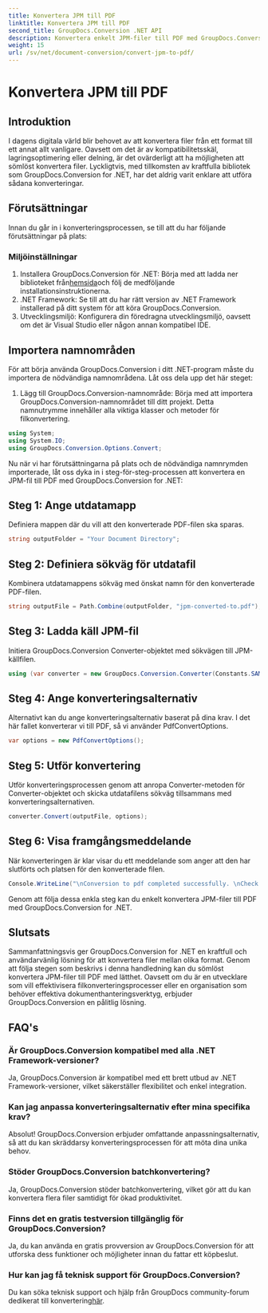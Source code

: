 ```yaml
---
title: Konvertera JPM till PDF
linktitle: Konvertera JPM till PDF
second_title: GroupDocs.Conversion .NET API
description: Konvertera enkelt JPM-filer till PDF med GroupDocs.Conversion för .NET. Effektivisera dina filkonverteringsprocesser med lätthet.
weight: 15
url: /sv/net/document-conversion/convert-jpm-to-pdf/
---
```


# Konvertera JPM till PDF

## Introduktion
I dagens digitala värld blir behovet av att konvertera filer från ett format till ett annat allt vanligare. Oavsett om det är av kompatibilitetsskäl, lagringsoptimering eller delning, är det ovärderligt att ha möjligheten att sömlöst konvertera filer. Lyckligtvis, med tillkomsten av kraftfulla bibliotek som GroupDocs.Conversion for .NET, har det aldrig varit enklare att utföra sådana konverteringar.
## Förutsättningar
Innan du går in i konverteringsprocessen, se till att du har följande förutsättningar på plats:
### Miljöinställningar
1.  Installera GroupDocs.Conversion för .NET: Börja med att ladda ner biblioteket från[hemsida](https://releases.groupdocs.com/conversion/net/)och följ de medföljande installationsinstruktionerna.
2. .NET Framework: Se till att du har rätt version av .NET Framework installerad på ditt system för att köra GroupDocs.Conversion.
3. Utvecklingsmiljö: Konfigurera din föredragna utvecklingsmiljö, oavsett om det är Visual Studio eller någon annan kompatibel IDE.

## Importera namnområden
För att börja använda GroupDocs.Conversion i ditt .NET-program måste du importera de nödvändiga namnområdena. Låt oss dela upp det här steget:

1. Lägg till GroupDocs.Conversion-namnområde: Börja med att importera GroupDocs.Conversion-namnområdet till ditt projekt. Detta namnutrymme innehåller alla viktiga klasser och metoder för filkonvertering.
```csharp
using System;
using System.IO;
using GroupDocs.Conversion.Options.Convert;
```

Nu när vi har förutsättningarna på plats och de nödvändiga namnrymden importerade, låt oss dyka in i steg-för-steg-processen att konvertera en JPM-fil till PDF med GroupDocs.Conversion for .NET:

## Steg 1: Ange utdatamapp
Definiera mappen där du vill att den konverterade PDF-filen ska sparas.
```csharp
string outputFolder = "Your Document Directory";
```
## Steg 2: Definiera sökväg för utdatafil
Kombinera utdatamappens sökväg med önskat namn för den konverterade PDF-filen.
```csharp
string outputFile = Path.Combine(outputFolder, "jpm-converted-to.pdf");
```
## Steg 3: Ladda käll JPM-fil
Initiera GroupDocs.Conversion Converter-objektet med sökvägen till JPM-källfilen.
```csharp
using (var converter = new GroupDocs.Conversion.Converter(Constants.SAMPLE_JPM))
```
## Steg 4: Ange konverteringsalternativ
Alternativt kan du ange konverteringsalternativ baserat på dina krav. I det här fallet konverterar vi till PDF, så vi använder PdfConvertOptions.
```csharp
var options = new PdfConvertOptions();
```
## Steg 5: Utför konvertering
Utför konverteringsprocessen genom att anropa Converter-metoden för Converter-objektet och skicka utdatafilens sökväg tillsammans med konverteringsalternativen.
```csharp
converter.Convert(outputFile, options);
```
## Steg 6: Visa framgångsmeddelande
När konverteringen är klar visar du ett meddelande som anger att den har slutförts och platsen för den konverterade filen.
```csharp
Console.WriteLine("\nConversion to pdf completed successfully. \nCheck output in {0}", outputFolder);
```
Genom att följa dessa enkla steg kan du enkelt konvertera JPM-filer till PDF med GroupDocs.Conversion for .NET.

## Slutsats
Sammanfattningsvis ger GroupDocs.Conversion for .NET en kraftfull och användarvänlig lösning för att konvertera filer mellan olika format. Genom att följa stegen som beskrivs i denna handledning kan du sömlöst konvertera JPM-filer till PDF med lätthet. Oavsett om du är en utvecklare som vill effektivisera filkonverteringsprocesser eller en organisation som behöver effektiva dokumenthanteringsverktyg, erbjuder GroupDocs.Conversion en pålitlig lösning.
## FAQ's
### Är GroupDocs.Conversion kompatibel med alla .NET Framework-versioner?
Ja, GroupDocs.Conversion är kompatibel med ett brett utbud av .NET Framework-versioner, vilket säkerställer flexibilitet och enkel integration.
### Kan jag anpassa konverteringsalternativ efter mina specifika krav?
Absolut! GroupDocs.Conversion erbjuder omfattande anpassningsalternativ, så att du kan skräddarsy konverteringsprocessen för att möta dina unika behov.
### Stöder GroupDocs.Conversion batchkonvertering?
Ja, GroupDocs.Conversion stöder batchkonvertering, vilket gör att du kan konvertera flera filer samtidigt för ökad produktivitet.
### Finns det en gratis testversion tillgänglig för GroupDocs.Conversion?
Ja, du kan använda en gratis provversion av GroupDocs.Conversion för att utforska dess funktioner och möjligheter innan du fattar ett köpbeslut.
### Hur kan jag få teknisk support för GroupDocs.Conversion?
 Du kan söka teknisk support och hjälp från GroupDocs community-forum dedikerat till konvertering[här](https://forum.groupdocs.com/c/conversion/11).